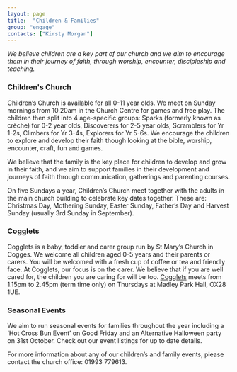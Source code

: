 ```yaml
---
layout: page
title:  "Children & Families"
group: "engage"
contacts: ["Kirsty Morgan"]
---
```


*We believe children are a key part of our church and we aim to encourage them in their journey of faith, through worship, encounter, discipleship and teaching.*


### Children's Church

Children’s Church is available for all 0-11 year olds. We meet on Sunday mornings from 10.20am in the Church Centre for games and free play. The children then split into 4 age-specific groups: Sparks (formerly known as crèche) for 0-2 year olds, Discoverers for 2-5 year olds, Scramblers for Yr 1-2s, Climbers for Yr 3-4s, Explorers for Yr 5-6s.  We encourage the children to explore and develop their faith though looking at the bible, worship, encounter, craft, fun and games.

We believe that the family is the key place for children to develop and grow in their faith, and we aim to support families in their development and journeys of faith through communication, gatherings and parenting courses.

On five Sundays a year, Children’s Church meet together with the adults in the main church building to celebrate key dates together. These are: Christmas Day, Mothering Sunday, Easter Sunday, Father’s Day and Harvest Sunday (usually 3rd Sunday in September).


### Cogglets

Cogglets is a baby, toddler and carer group run by St Mary’s Church in Cogges. We welcome all children aged 0-5 years and their parents or carers. You will be welcomed with a fresh cup of coffee or tea and friendly face. At Cogglets, our focus is on the carer. We believe that if you are well cared for, the children you are caring for will be too.
[Cogglets](/cogglets.html) meets from 1.15pm to 2.45pm (term time only) on Thursdays at Madley Park Hall, OX28 1UE.


### Seasonal Events

We aim to run seasonal events for families throughout the year including a ‘Hot Cross Bun Event’ on Good Friday and an Alternative Halloween party on 31st October. Check out our event listings for up to date details.


For more information about any of our children’s and family events, please contact the church office: 01993 779613.
